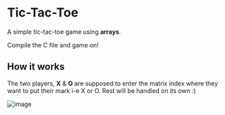 # Tic-Tac-Toe

A simple tic-tac-toe game using **arrays**.

Compile the C file and game on!

## How it works
The two players, **X** & **O** are supposed to enter the matrix index where they want to put their mark i-e X or O.
Rest will be handled on its own :)


![image](https://user-images.githubusercontent.com/33145914/111024672-08f6e300-8406-11eb-945a-233e53f1b643.png)

